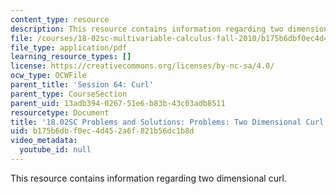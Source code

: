 ```yaml
---
content_type: resource
description: This resource contains information regarding two dimensional curl.
file: /courses/18-02sc-multivariable-calculus-fall-2010/b175b6dbf0ec4d452a6f821b56dc1b8d_MIT18_02SC_pb_64_comb.pdf
file_type: application/pdf
learning_resource_types: []
license: https://creativecommons.org/licenses/by-nc-sa/4.0/
ocw_type: OCWFile
parent_title: 'Session 64: Curl'
parent_type: CourseSection
parent_uid: 13adb394-0267-51e6-b83b-43c03adb8511
resourcetype: Document
title: '18.02SC Problems and Solutions: Problems: Two Dimensional Curl'
uid: b175b6db-f0ec-4d45-2a6f-821b56dc1b8d
video_metadata:
  youtube_id: null
---
```

This resource contains information regarding two dimensional curl.